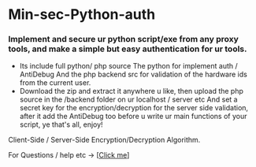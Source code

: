 # Min-sec-Python-auth
### Implement and secure ur python script/exe from any proxy tools, and make a simple but easy authentication for ur tools. 

- Its include full python/ php source 
The python for implement auth / AntiDebug 
And the php backend src for validation of the hardware ids from the current user. <br>
- Download the zip and extract it anywhere u like, then upload the php source in the /backend folder on ur localhost / server etc
And set a secret key for the encryption/decryption for the server side validation, after it add the AntiDebug too before u write ur main functions of your script, ye that's all, enjoy!

Client-Side / Server-Side Encryption/Decryption Algorithm.

For Questions / help etc -> [<a href="https://t.me/Fhivo">Click me</a>]

